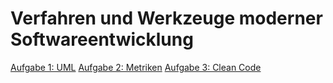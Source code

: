 # Verfahren und Werkzeuge moderner Softwareentwicklung

[Aufgabe 1: UML](Exercise%201%20-%20UML)
[Aufgabe 2: Metriken](Exercise%202%20-%20Metriken)
[Aufgabe 3: Clean Code](Exercise%203%20-%20Clean%20Code)
